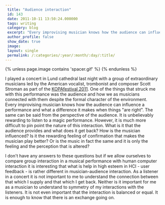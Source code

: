 ```yaml
---
 title: "Audience interaction"
 id: 143
 date: 2011-10-11 13:50:24.000000
 tags: writing
 category: blog
 excerpt: "Every improvising musician knows how the audience can influence a performance and what a difference it makes when things 'are right'. What is it that the audience provides and what does it get back? H..."
 author_profile: false
 show_date: true
 image: 
 layout: single
 permalink: /:categories/:year/:month/:day/:title/
---
```

{% unless page.image contains 'spacer.gif' %}
{% endunless %}

I played a concert in Lund cathedral last night with a group of extraordinary musicians led by the American vocalist, trombonist and composer Scott Stroman as part of the <a href="http://www.henrikfrisk.com/index.jsp?metaId=music&id=news&about=1&field=id&query=118&show=-1#118">KOPAfestival 2011</a>. One of the things that struck me with this performance was the audience and how we as musicians connected with them despite the formal character of the environment. Every improvising musician knows how the audience can influence a performance and what a difference it makes when things "are right". The same can be said from the perspective of the audience. It is unbelievably rewarding to listen to a magic performance. However, it is much more difficult to pin point the nature of this interaction. What is it that the audience provides and what does it get back? How is the musician influenced? Is it the rewarding feeling of confirmation that makes the musician play better? Or is the music in fact the same and it is only the feeling and the perception that is altered?

I don't have any answers to these questions but if we allow ourselves to compare group interaction in a musical performance with human computer interaction it is interesting that what is help in high esteem in HCI - user feedback - is rather different in musician-audience interaction. As a listener in a concert it is not important to me to understand the connection between that which I supply and that which I get back. Neither is it important for me as a musician to understand to symmetry of my interactions with the listeners. It is not even important that the interaction is balanced or equal. It is enough to know that there is an exchange going on.
